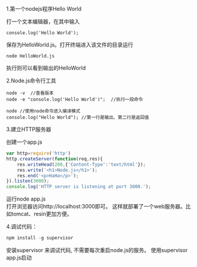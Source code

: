 ﻿1.第一个nodejs程序Hello World
 
打一个文本编辑器，在其中输入
```shell
console.log('Hello World');
```
保存为HelloWorld.js。打开终端进入该文件的目录运行
```shell
node HelloWorld.js
```
执行则可以看到输出的HelloWorld

2.Node.js命令行工具
```shell
node -v  //查看版本
node -e "console.log('Hello World')";  //执行一段命令        
```
```shell
node //使用node命令进入编译模式
console.log("Hello World"); //第一行是输出、第二行是返回值
```

3.建立HTTP服务器
    
创建一个app.js
```javascript
var http=require('http')
http.createServer(function(req,res){
    res.writeHead(200,{'Content-Type':'text/html'});
    res.write('<h1>Node.js</h1>');
    res.end('<p>HaHa</p>');
}).listen(3000);
console.log('HTTP server is listening at port 3000.');
```
运行node app.js  
打开浏览器访问http://localhost:3000即可。
这样就部署了一个web服务器。比如tomcat、resin更加方便。

4.调试代码：
```javascript
npm install -g supervisor 
```
安装supervisor 来调试代码, 不需要每次重启node.js的服务。
使用supervisor app.js启动
 